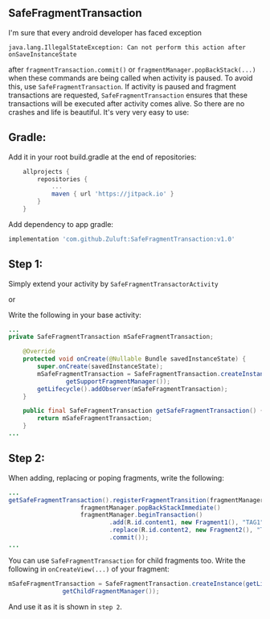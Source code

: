 ## SafeFragmentTransaction
I'm sure that every android developer has faced exception

```java.lang.IllegalStateException: Can not perform this action after onSaveInstanceState``` 

after ```fragmentTransaction.commit()``` or ```fragmentManager.popBackStack(...)``` when these commands are being called when activity is paused. To avoid this, use ```SafeFragmentTransaction```. If activity is paused and fragment transactions are requested, ```SafeFragmentTransaction``` ensures that these transactions will be executed after activity comes alive. So there are no crashes and life is beautiful. 
It's very very easy to use:

## Gradle:
Add it in your root build.gradle at the end of repositories:
```Groovy
	allprojects {
		repositories {
			...
			maven { url 'https://jitpack.io' }
		}
	}
```
Add dependency to app gradle:
```Groovy
implementation 'com.github.Zuluft:SafeFragmentTransaction:v1.0'
```

## Step 1:

Simply extend your activity by ```SafeFragmentTransactorActivity```

or

Write the following in your base activity:
```Java
...
private SafeFragmentTransaction mSafeFragmentTransaction;

    @Override
    protected void onCreate(@Nullable Bundle savedInstanceState) {
        super.onCreate(savedInstanceState);
        mSafeFragmentTransaction = SafeFragmentTransaction.createInstance(getLifecycle(),
                getSupportFragmentManager());
        getLifecycle().addObserver(mSafeFragmentTransaction);
    }

    public final SafeFragmentTransaction getSafeFragmentTransaction() {
        return mSafeFragmentTransaction;
    }
...
```

## Step 2:

When adding, replacing or poping fragments, write the following:
```Java
...
getSafeFragmentTransaction().registerFragmentTransition(fragmentManager ->
                    fragmentManager.popBackStackImmediate()
                    fragmentManager.beginTransaction()
                            .add(R.id.content1, new Fragment1(), "TAG1")
                            .replace(R.id.content2, new Fragment2(), "TAG2")
                            .commit());
...
```

You can use ```SafeFragmentTransaction``` for child fragments too. Write the following in ```onCreateView(...)``` of your fragment:

 ```Java
mSafeFragmentTransaction = SafeFragmentTransaction.createInstance(getLifecycle(),
                getChildFragmentManager());
```
And use it as it is shown in  ```step 2```.
